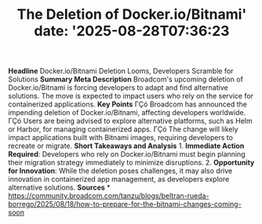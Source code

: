 ﻿---
title: "The Deletion of Docker.io/Bitnami'
date: '2025-08-28T07:36:23"
category: "Markets"
summary: ""
slug: "the deletion of dockeriobitnami"
source_urls:
  - "https://community.broadcom.com/tanzu/blogs/beltran-rueda-borrego/2025/08/18/how-to-prepare-for-the-bitnami-changes-coming-soon"
seo:
  title: "The Deletion of Docker.io/Bitnami | Hash n Hedge'
  description: '"
  keywords: ["news", "markets", "brief"]
---
**Headline** Docker.io/Bitnami Deletion Looms, Developers Scramble for Solutions  **Summary Meta Description** Broadcom's upcoming deletion of Docker.io/Bitnami is forcing developers to adapt and find alternative solutions. The move is expected to impact users who rely on the service for containerized applications.  **Key Points**  ΓÇó Broadcom has announced the impending deletion of Docker.io/Bitnami, affecting developers worldwide. ΓÇó Users are being advised to explore alternative platforms, such as Helm or Harbor, for managing containerized apps. ΓÇó The change will likely impact applications built with Bitnami images, requiring developers to recreate or migrate.  **Short Takeaways and Analysis**  1. **Immediate Action Required**: Developers who rely on Docker.io/Bitnami must begin planning their migration strategy immediately to minimize disruptions. 2. **Opportunity for Innovation**: While the deletion poses challenges, it may also drive innovation in containerized app management, as developers explore alternative solutions.  **Sources** * https://community.broadcom.com/tanzu/blogs/beltran-rueda-borrego/2025/08/18/how-to-prepare-for-the-bitnami-changes-coming-soon 
